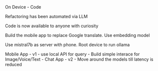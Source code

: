 On Device - Code 

Refactoring has been automated via LLM

Code is now available to anyone with curiosity

Build the mobile app to replace Google translate. Use embedding model

Use mistral7b as server with phone. Root device to run ollama

Mobile App
    - v1 
        - use local API for query
        - Build simple interace for Image/Voice/Text - Chat App
    - v2
        - Move around the models till latency is reduced